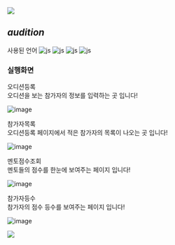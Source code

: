<img src="https://capsule-render.vercel.app/api?type=waving&color=BDBDC8&height=120&width=100%&section=header" />

## *audition*


사용된 언어
![js](https://img.shields.io/badge/HTML-239120?style=for-the-badge&logo=html5&logoColor=white)
![js](https://img.shields.io/badge/CSS-239120?&style=for-the-badge&logo=css3&logoColor=white)
![js](https://img.shields.io/badge/JavaScript-F7DF1E?style=for-the-badge&logo=JavaScript&logoColor=white)
![js](https://img.shields.io/badge/Java-ED8B00?style=for-the-badge&logo=openjdk&logoColor=white)




### 실행화면


오디션등록<br/>
오디션을 보는 참가자의 정보를 입력하는 곳 입니다!

![image](https://github.com/user-attachments/assets/659ab646-aa7a-4a85-acf5-b0316a2161f5)




참가자목록<br/>
오디션등록 페이지에서 적은 참가자의 목록이 나오는 곳 입니다!

![image](https://github.com/user-attachments/assets/a82ef4b8-4695-40af-be2f-b8cc14298da8)



멘토점수조회<br/>
멘토들의 점수를 한눈에 보여주는 페이지 입니다!

![image](https://github.com/user-attachments/assets/f35433a6-9e82-4609-8c14-16b29c305ea5)




참가자등수<br/>
참가자의 점수 등수를 보여주는 페이지 입니다!

![image](https://github.com/user-attachments/assets/b411e146-5df0-48ab-b8b0-6ddabe5b665a)




<img src="https://capsule-render.vercel.app/api?type=waving&color=BDBDC8&height=120&width=100%&section=footer" />
